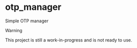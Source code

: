 # otp_manager
Simple OTP manager

> [!WARNING]  
> This project is still a work-in-progress and is not ready to use.
